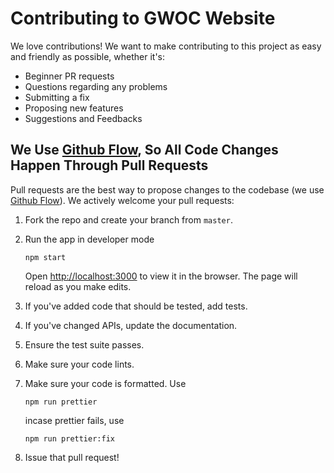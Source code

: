 # Contributing to GWOC Website

We love contributions! We want to make contributing to this project as easy and friendly as possible, whether it's:

- Beginner PR requests
- Questions regarding any problems
- Submitting a fix
- Proposing new features
- Suggestions and Feedbacks

## We Use [Github Flow](https://guides.github.com/introduction/flow/index.html), So All Code Changes Happen Through Pull Requests

Pull requests are the best way to propose changes to the codebase (we use [Github Flow](https://guides.github.com/introduction/flow/index.html)). We actively welcome your pull requests:

1. Fork the repo and create your branch from `master`.
2. Run the app in developer mode
    ```
    npm start
    ```
    Open [http://localhost:3000](http://localhost:3000) to view it in the browser. The page will reload as you make edits.

3. If you've added code that should be tested, add tests.
    
3. If you've changed APIs, update the documentation.
4. Ensure the test suite passes.
5. Make sure your code lints.
6. Make sure your code is formatted. Use
    ```
    npm run prettier
    ```
    incase prettier fails, use
    ```
    npm run prettier:fix
    ```

7. Issue that pull request!